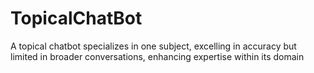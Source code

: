 # TopicalChatBot
A topical chatbot specializes in one subject, excelling in accuracy but limited in broader conversations, enhancing expertise within its domain
